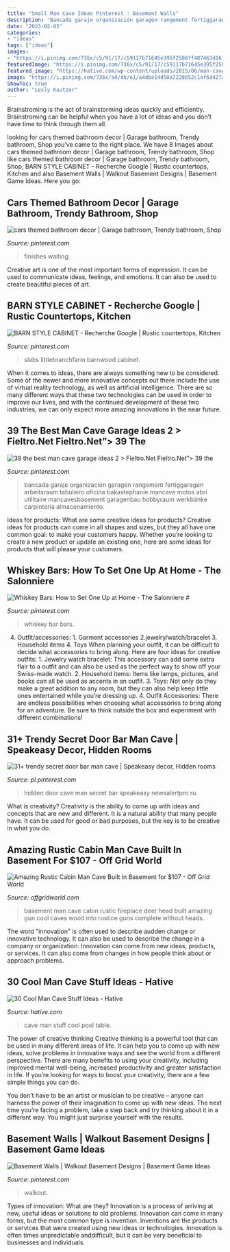 ```yaml
---
title: "Small Man Cave Ideas Pinterest : Basement Walls"
description: "Bancada garaje organización garagen rangement fertiggaragen arbeitsraum tabuleiro oficina bakastephanie mancave motos abri utilitaire mancavesbasement garagenbau hobbyraum werkbänke carpintería almacenamiento"
date: "2023-02-03"
categories:
- "ideas"
tags: ["ideas"]
images:
- "https://i.pinimg.com/736x/c5/91/17/c59117b71645e395f2508ff487463d16.jpg"
featuredImage: "https://i.pinimg.com/736x/c5/91/17/c59117b71645e395f2508ff487463d16.jpg"
featured_image: "https://hative.com/wp-content/uploads/2015/06/man-cave-stuff/11-man-cave-stuff-ideas.jpg"
image: "https://i.pinimg.com/736x/a4/db/e1/a4dbe14d58a7228b52c1af6d427a36f8--barns.jpg"
ShowToc: true
author: "Lesly Kautzer"
---
```



Brainstroming is the act of brainstorming ideas quickly and efficiently. Brainstroming can be helpful when you have a lot of ideas and you don’t have time to think through them all.

	

		
looking for cars themed bathroom decor | Garage bathroom, Trendy bathroom, Shop you've came to the right place. We have 8 Images about cars themed bathroom decor | Garage bathroom, Trendy bathroom, Shop like cars themed bathroom decor | Garage bathroom, Trendy bathroom, Shop, BARN STYLE CABINET - Recherche Google | Rustic countertops, Kitchen and also Basement Walls | Walkout Basement Designs | Basement Game Ideas. Here you go:
		
    
## Cars Themed Bathroom Decor | Garage Bathroom, Trendy Bathroom, Shop

<img loading=lazy src="https://i.pinimg.com/736x/fb/19/2b/fb192b77e93a245e775607353228b531.jpg" onerror="this.onerror=null;this.src='https://tse2.mm.bing.net/th?id=OIP.jUJT_fe3RiNINb6cpnd16wHaLL&amp;pid=15.1';" alt="cars themed bathroom decor | Garage bathroom, Trendy bathroom, Shop">

_Source: pinterest.com_

>finishes waiting. 

	

Creative art is one of the most important forms of expression. It can be used to communicate ideas, feelings, and emotions. It can also be used to create beautiful pieces of art.

    
## BARN STYLE CABINET - Recherche Google | Rustic Countertops, Kitchen

<img loading=lazy src="https://i.pinimg.com/736x/a4/db/e1/a4dbe14d58a7228b52c1af6d427a36f8--barns.jpg" onerror="this.onerror=null;this.src='https://tse3.mm.bing.net/th?id=OIP.5G-9VU3CPl9V3MQA8N8TNQHaJ4&amp;pid=15.1';" alt="BARN STYLE CABINET - Recherche Google | Rustic countertops, Kitchen">

_Source: pinterest.com_

>slabs littlebranchfarm barnwood cabinet. 

	

When it comes to ideas, there are always something new to be considered. Some of the newer and more innovative concepts out there include the use of virtual reality technology, as well as artificial intelligence. There are so many different ways that these two technologies can be used in order to improve our lives, and with the continued development of these two industries, we can only expect more amazing innovations in the near future.

    
## 39 The Best Man Cave Garage Ideas 2 &gt; Fieltro.Net Fieltro.Net”&gt; 39 The

<img loading=lazy src="https://i.pinimg.com/736x/62/3b/24/623b240b1fc69a2b20005dae1d70c451.jpg" onerror="this.onerror=null;this.src='https://tse4.mm.bing.net/th?id=OIP.mnCste-3MSkUYb5fouyTewHaJ4&amp;pid=15.1';" alt="39 the best man cave garage ideas 2 &gt; Fieltro.Net Fieltro.Net”&gt; 39 the">

_Source: pinterest.com_

>bancada garaje organización garagen rangement fertiggaragen arbeitsraum tabuleiro oficina bakastephanie mancave motos abri utilitaire mancavesbasement garagenbau hobbyraum werkbänke carpintería almacenamiento. 

	

Ideas for products: What are some creative ideas for products?
Creative ideas for products can come in all shapes and sizes, but they all have one common goal: to make your customers happy. Whether you’re looking to create a new product or update an existing one, here are some ideas for products that will please your customers.

    
## Whiskey Bars: How To Set One Up At Home - The Salonniere #

<img loading=lazy src="https://i.pinimg.com/736x/b6/30/3d/b6303d9a4622d79ca74dca9180af81b3.jpg" onerror="this.onerror=null;this.src='https://tse1.mm.bing.net/th?id=OIP.NYGjykF6eqM8DwM8dpa21QHaK2&amp;pid=15.1';" alt="Whiskey Bars: How to Set One Up at Home - The Salonniere #">

_Source: pinterest.com_

>whiskey bar bars. 

	

4. Outfit/accessories: 1. Garment accessories 2.jewelry/watch/bracelet 3. Household items 4. Toys
When planning your outfit, it can be difficult to decide what accessories to bring along. Here are four ideas for creative outfits: 1. Jewelry watch bracelet: This accessory can add some extra flair to a outfit and can also be used as the perfect way to show off your Swiss-made watch. 2. Household items: Items like lamps, pictures, and books can all be used as accents in an outfit. 3. Toys: Not only do they make a great addition to any room, but they can also help keep little ones entertained while you’re dressing up. 4. Outfit Accessories: There are endless possibilities when choosing what accessories to bring along for an adventure. Be sure to think outside the box and experiment with different combinations!

    
## 31+ Trendy Secret Door Bar Man Cave | Speakeasy Decor, Hidden Rooms

<img loading=lazy src="https://i.pinimg.com/736x/e4/a4/ec/e4a4ec057a27c47b36d8af17a358fc74.jpg" onerror="this.onerror=null;this.src='https://tse3.mm.bing.net/th?id=OIP.tzBQv4mkhvb2N9_dS2Q7QwAAAA&amp;pid=15.1';" alt="31+ trendy secret door bar man cave | Speakeasy decor, Hidden rooms">

_Source: pl.pinterest.com_

>hidden door cave man secret bar speakeasy newsalertpro ru. 

	

What is creativity?
Creativity is the ability to come up with ideas and concepts that are new and different. It is a natural ability that many people have. It can be used for good or bad purposes, but the key is to be creative in what you do.

    
## Amazing Rustic Cabin Man Cave Built In Basement For $107 - Off Grid World

<img loading=lazy src="https://offgridworld.com/wp-content/uploads/2014/08/basement-cabin8-768x1024.jpg" onerror="this.onerror=null;this.src='https://tse1.mm.bing.net/th?id=OIP.5mjvUTsw0GzH-4aG3AFsHAHaJ4&amp;pid=15.1';" alt="Amazing Rustic Cabin Man Cave Built in Basement for $107 - Off Grid World">

_Source: offgridworld.com_

>basement man cave cabin rustic fireplace deer head built amazing gun cool caves wood into rustice guns complete without heads. 

	

The word "innovation" is often used to describe audden change or innovative technology. It can also be used to describe the change in a company or organization. Innovation can come from new ideas, products, or services. It can also come from changes in how people think about or approach problems.

    
## 30 Cool Man Cave Stuff Ideas - Hative

<img loading=lazy src="https://hative.com/wp-content/uploads/2015/06/man-cave-stuff/11-man-cave-stuff-ideas.jpg" onerror="this.onerror=null;this.src='https://tse4.mm.bing.net/th?id=OIP.EVt6knvHSzmNBS0y_ipfMQHaFj&amp;pid=15.1';" alt="30 Cool Man Cave Stuff Ideas - Hative">

_Source: hative.com_

>cave man stuff cool pool table. 

	

The power of creative thinking
Creative thinking is a powerful tool that can be used in many different areas of life. It can help you to come up with new ideas, solve problems in innovative ways and see the world from a different perspective.
There are many benefits to using your creativity, including improved mental well-being, increased productivity and greater satisfaction in life. If you’re looking for ways to boost your creativity, there are a few simple things you can do.

You don’t have to be an artist or musician to be creative – anyone can harness the power of their imagination to come up with new ideas. The next time you’re facing a problem, take a step back and try thinking about it in a different way. You might just surprise yourself with the results.

    
## Basement Walls | Walkout Basement Designs | Basement Game Ideas

<img loading=lazy src="https://i.pinimg.com/736x/c5/91/17/c59117b71645e395f2508ff487463d16.jpg" onerror="this.onerror=null;this.src='https://tse3.mm.bing.net/th?id=OIP.euNQnytyZNxolDb9q_MJ7AHaJ4&amp;pid=15.1';" alt="Basement Walls | Walkout Basement Designs | Basement Game Ideas">

_Source: pinterest.com_

>walkout. 

	

Types of innovation: What are they?
Innovation is a process of arriving at new, useful ideas or solutions to old problems. Innovation can come in many forms, but the most common type is invention. Inventions are the products or services that were created using new ideas or technologies. Innovation is often times unpredictable anddifficult, but it can be very beneficial to businesses and individuals.

